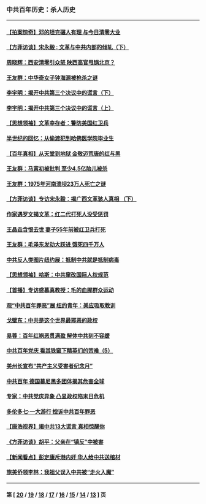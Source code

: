 ### 中共百年历史：杀人历史
---
#### [【拍案惊奇】邓的坦克碾人有理 与今日清零大业](../../pages/nf1176106/n13729574.md?08210430) 
#### [【方菲访谈】宋永毅 : 文革与中共内部的倾轧（下）](../../pages/nf1176106/n13486836.md?08210430) 
#### [周晓辉：西安清零引众怒 陕西高官甩锅北京？](../../pages/nf1176106/n13484627.md?08210430) 
#### [王友群：中华奇女子钟海源被枪杀之谜](../../pages/nf1176106/n13430555.md?08210430) 
#### [李宇明：揭开中共第三个决议中的谎言（下）](../../pages/nf1176106/n13389389.md?08210430) 
#### [李宇明：揭开中共第三个决议中的谎言（上）](../../pages/nf1176106/n13388697.md?08210430) 
#### [【思想领袖】文革幸存者：警防美国红卫兵](../../pages/nf1176106/n13339289.md?08210430) 
#### [半世纪的回忆：从偷渡犯到哈佛医学院毕业生](../../pages/nf1176106/n13345328.md?08210430) 
#### [【百年真相】从天堂到地狱 金敬迈荒唐的红与黑](../../pages/nf1176106/n13336995.md?08210430) 
#### [王友群：马寅初被批判 至少4.5亿胎儿被杀](../../pages/nf1176106/n13260313.md?08210430) 
#### [王友群：1975年河南溃坝23万人死亡之谜](../../pages/nf1176106/n13231576.md?08210430) 
#### [【方菲访谈】专访宋永毅：揭广西文革骇人真相 （下）](../../pages/nf1176106/n13209074.md?08210430) 
#### [作家遇罗文揭文革：红二代打死人没受惩罚](../../pages/nf1176106/n13205254.md?08210430) 
#### [王晶垚含恨去世 妻子55年前被红卫兵打死](../../pages/nf1176106/n13203590.md?08210430) 
#### [王友群：毛泽东发动大跃进 饿死四千万人](../../pages/nf1176106/n13177158.md?08210430) 
#### [中共反人类图片纽约展：抵制中共就是抵制病毒](../../pages/nf1176106/n13115371.md?08210430) 
#### [【思想领袖】哈斯：中共窜改国际人权规范](../../pages/nf1176106/n13053647.md?08210430) 
#### [【首播】专访盛慕真教授：毛的血腥群众运动](../../pages/nf1176106/n13091782.md?08210430) 
#### [观“中共百年罪恶”展 纽约青年：美应吸取教训](../../pages/nf1176106/n13085246.md?08210430) 
#### [戈壁东：中共是这个世界最邪恶的政权](../../pages/nf1176106/n13085641.md?08210430) 
#### [易蓉：百年红祸恶贯满盈 解体中共刻不容缓](../../pages/nf1176106/n13084455.md?08210430) 
#### [中共百年党庆 看其铁窗下精英们的苦难（5）](../../pages/nf1176106/n13076766.md?08210430) 
#### [美州长宣布“共产主义受害者纪念月”](../../pages/nf1176106/n13074024.md?08210430) 
#### [中共百年 德国慕尼黑多团体揭其危害全球](../../pages/nf1176106/n13068873.md?08210430) 
#### [专家：中共党庆异象 凸显政权陷末日危机](../../pages/nf1176106/n13067084.md?08210430) 
#### [多伦多七·一大游行 控诉中共百年罪恶](../../pages/nf1176106/n13062043.md?08210430) 
#### [【唐浩视界】揭中共13大谎言 真相惊醒你](../../pages/nf1176106/n13065208.md?08210430) 
#### [《方菲访谈》胡平：父亲在“镇反”中被害](../../pages/nf1176106/n13064114.md?08210430) 
#### [【新闻看点】彭定康斥港内奸 华人给中共送棺材](../../pages/nf1176106/n13064230.md?08210430) 
#### [旅美侨领李林：我祖父误入中共被“走火入魔”](../../pages/nf1176106/n13062777.md?08210430) 

---
#### 第 [ [20](./20.md?08210430) / [19](./19.md?08210430) / [18](./18.md?08210430) / [17](./17.md?08210430) / [16](./16.md?08210430) / [15](./15.md?08210430) / [14](./14.md?08210430) / [13](./13.md?08210430) ] 页
